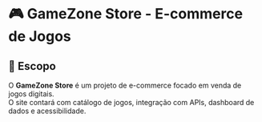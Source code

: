 # 🎮 GameZone Store - E-commerce de Jogos

## 📌 Escopo
O **GameZone Store** é um projeto de e-commerce focado em venda de jogos digitais.  
O site contará com catálogo de jogos, integração com APIs, dashboard de dados e acessibilidade.
